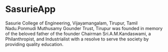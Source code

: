 # SasurieApp
Sasurie College of Engineering, Vijayamangalam, Tirupur, Tamil Nadu.Ponmudi Muthusamy Gounder Trust, Tirupur was founded in memory of the beloved father of the founder Chairman Sri.A.M.Kandaswami, a Philanthropist, and Industrialist with a resolve to serve the society by providing quality education.
